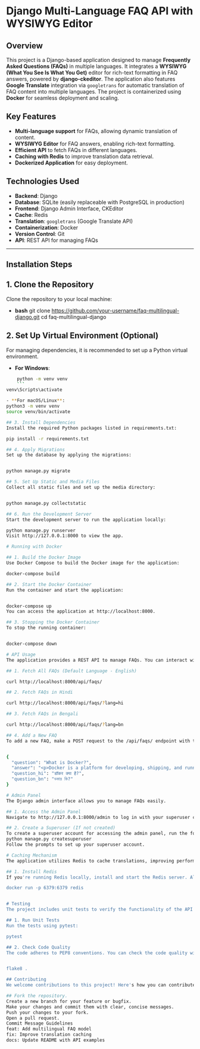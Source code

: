 # Django Multi-Language FAQ API with WYSIWYG Editor

## Overview
This project is a Django-based application designed to manage **Frequently Asked Questions (FAQs)** in multiple languages. It integrates a **WYSIWYG (What You See Is What You Get)** editor for rich-text formatting in FAQ answers, powered by **django-ckeditor**. The application also features **Google Translate** integration via `googletrans` for automatic translation of FAQ content into multiple languages. The project is containerized using **Docker** for seamless deployment and scaling.

## Key Features
- **Multi-language support** for FAQs, allowing dynamic translation of content.
- **WYSIWYG Editor** for FAQ answers, enabling rich-text formatting.
- **Efficient API** to fetch FAQs in different languages.
- **Caching with Redis** to improve translation data retrieval.
- **Dockerized Application** for easy deployment.
  
## Technologies Used
- **Backend**: Django
- **Database**: SQLite (easily replaceable with PostgreSQL in production)
- **Frontend**: Django Admin Interface, CKEditor
- **Cache**: Redis
- **Translation**: `googletrans` (Google Translate API)
- **Containerization**: Docker
- **Version Control**: Git
- **API**: REST API for managing FAQs

---

## Installation Steps

## 1. Clone the Repository
Clone the repository to your local machine:

- **bash**
git clone https://github.com/your-username/faq-multilingual-django.git
cd faq-multilingual-django

## 2. Set Up Virtual Environment (Optional)
For managing dependencies, it is recommended to set up a Python virtual environment.

- **For Windows**:
```bash
    python -m venv venv
    ```
venv\Scripts\activate

- **For macOS/Linux**:
python3 -m venv venv
source venv/bin/activate

## 3. Install Dependencies
Install the required Python packages listed in requirements.txt:

pip install -r requirements.txt

## 4. Apply Migrations
Set up the database by applying the migrations:


python manage.py migrate

## 5. Set Up Static and Media Files
Collect all static files and set up the media directory:


python manage.py collectstatic

## 6. Run the Development Server
Start the development server to run the application locally:

python manage.py runserver
Visit http://127.0.0.1:8000 to view the app.

# Running with Docker

## 1. Build the Docker Image
Use Docker Compose to build the Docker image for the application:

docker-compose build

## 2. Start the Docker Container
Run the container and start the application:


docker-compose up
You can access the application at http://localhost:8000.

## 3. Stopping the Docker Container
To stop the running container:


docker-compose down

# API Usage
The application provides a REST API to manage FAQs. You can interact with the API using curl, Postman, or any HTTP client.

## 1. Fetch All FAQs (Default Language - English)

curl http://localhost:8000/api/faqs/

## 2. Fetch FAQs in Hindi

curl http://localhost:8000/api/faqs/?lang=hi

## 3. Fetch FAQs in Bengali

curl http://localhost:8000/api/faqs/?lang=bn

## 4. Add a New FAQ
To add a new FAQ, make a POST request to the /api/faqs/ endpoint with the following data:


{
  "question": "What is Docker?",
  "answer": "<p>Docker is a platform for developing, shipping, and running applications.</p>",
  "question_hi": "डॉकर क्या है?",
  "question_bn": "ডকার কি?"
}

# Admin Panel
The Django admin interface allows you to manage FAQs easily.

## 1. Access the Admin Panel
Navigate to http://127.0.0.1:8000/admin to log in with your superuser credentials.

## 2. Create a Superuser (If not created)
To create a superuser account for accessing the admin panel, run the following:
python manage.py createsuperuser
Follow the prompts to set up your superuser account.

# Caching Mechanism
The application utilizes Redis to cache translations, improving performance by reducing the need to repeatedly request translations from the API.

## 1. Install Redis
If you're running Redis locally, install and start the Redis server. Alternatively, you can run Redis within a Docker container:

docker run -p 6379:6379 redis


# Testing
The project includes unit tests to verify the functionality of the API and model methods.

## 1. Run Unit Tests
Run the tests using pytest:

pytest

## 2. Check Code Quality
The code adheres to PEP8 conventions. You can check the code quality with flake8:


flake8 .

## Contributing
We welcome contributions to this project! Here's how you can contribute:

## Fork the repository.
Create a new branch for your feature or bugfix.
Make your changes and commit them with clear, concise messages.
Push your changes to your fork.
Open a pull request.
Commit Message Guidelines
feat: Add multilingual FAQ model
fix: Improve translation caching
docs: Update README with API examples
